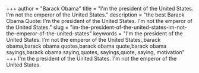 +++
author = "Barack Obama"
title = "I'm the president of the United States. I'm not the emperor of the United States."
description = "the best Barack Obama Quote: I'm the president of the United States. I'm not the emperor of the United States."
slug = "im-the-president-of-the-united-states-im-not-the-emperor-of-the-united-states"
keywords = "I'm the president of the United States. I'm not the emperor of the United States.,barack obama,barack obama quotes,barack obama quote,barack obama sayings,barack obama saying,quotes, sayings,quote, saying, motivation"
+++
I'm the president of the United States. I'm not the emperor of the United States.
